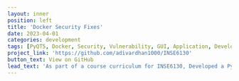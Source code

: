 ```yaml
---
layout: inner
position: left
title: 'Docker Security Fixes'
date: 2023-04-01
categories: development
tags: [PyQT5, Docker, Security, Vulnerability, GUI, Application, Development]
project_link: 'https://github.com/adivardhan1000/INSE6130'
button_text: View on GitHub
lead_text: 'As part of a course curriculum for INSE6130, Developed a PyQT5 GUI application for precise security fixes on vulnerable Docker versions.'
---
```


